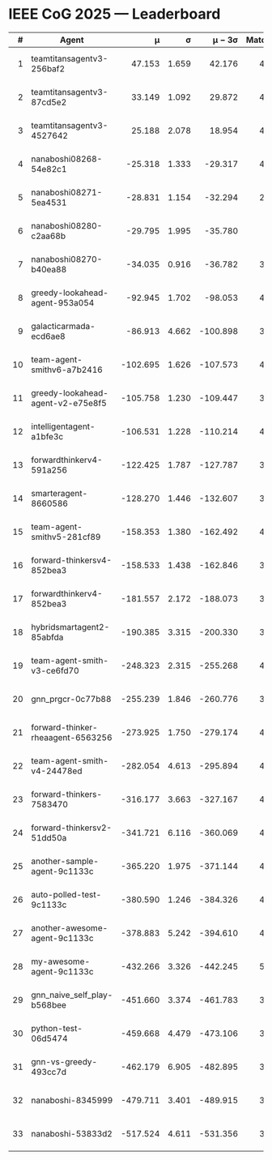 # IEEE CoG 2025 — Leaderboard

| # | Agent | μ | σ | μ − 3σ | Matches | Updated |
|---:|---|---:|---:|---:|---:|---|
| 1 | teamtitansagentv3-256baf2 | 47.153 | 1.659 | 42.176 | 4552 | 2025-08-28 10:27 |
| 2 | teamtitansagentv3-87cd5e2 | 33.149 | 1.092 | 29.872 | 4318 | 2025-08-28 10:27 |
| 3 | teamtitansagentv3-4527642 | 25.188 | 2.078 | 18.954 | 4414 | 2025-08-28 10:27 |
| 4 | nanaboshi08268-54e82c1 | -25.318 | 1.333 | -29.317 | 4258 | 2025-08-28 10:27 |
| 5 | nanaboshi08271-5ea4531 | -28.831 | 1.154 | -32.294 | 2840 | 2025-08-28 10:27 |
| 6 | nanaboshi08280-c2aa68b | -29.795 | 1.995 | -35.780 | 980 | 2025-08-28 10:27 |
| 7 | nanaboshi08270-b40ea88 | -34.035 | 0.916 | -36.782 | 3318 | 2025-08-28 10:27 |
| 8 | greedy-lookahead-agent-953a054 | -92.945 | 1.702 | -98.053 | 4150 | 2025-08-28 10:27 |
| 9 | galacticarmada-ecd6ae8 | -86.913 | 4.662 | -100.898 | 3840 | 2025-08-28 10:27 |
| 10 | team-agent-smithv6-a7b2416 | -102.695 | 1.626 | -107.573 | 4580 | 2025-08-28 10:27 |
| 11 | greedy-lookahead-agent-v2-e75e8f5 | -105.758 | 1.230 | -109.447 | 3390 | 2025-08-28 10:27 |
| 12 | intelligentagent-a1bfe3c | -106.531 | 1.228 | -110.214 | 4148 | 2025-08-28 10:27 |
| 13 | forwardthinkerv4-591a256 | -122.425 | 1.787 | -127.787 | 3744 | 2025-08-28 10:27 |
| 14 | smarteragent-8660586 | -128.270 | 1.446 | -132.607 | 3569 | 2025-08-28 10:27 |
| 15 | team-agent-smithv5-281cf89 | -158.353 | 1.380 | -162.492 | 4280 | 2025-08-28 10:27 |
| 16 | forward-thinkersv4-852bea3 | -158.533 | 1.438 | -162.846 | 3563 | 2025-08-28 10:27 |
| 17 | forwardthinkerv4-852bea3 | -181.557 | 2.172 | -188.073 | 3375 | 2025-08-28 10:27 |
| 18 | hybridsmartagent2-85abfda | -190.385 | 3.315 | -200.330 | 3605 | 2025-08-28 10:27 |
| 19 | team-agent-smith-v3-ce6fd70 | -248.323 | 2.315 | -255.268 | 4474 | 2025-08-28 10:27 |
| 20 | gnn_prgcr-0c77b88 | -255.239 | 1.846 | -260.776 | 3620 | 2025-08-28 10:27 |
| 21 | forward-thinker-rheaagent-6563256 | -273.925 | 1.750 | -279.174 | 4642 | 2025-08-28 10:27 |
| 22 | team-agent-smith-v4-24478ed | -282.054 | 4.613 | -295.894 | 4194 | 2025-08-28 10:27 |
| 23 | forward-thinkers-7583470 | -316.177 | 3.663 | -327.167 | 4420 | 2025-08-28 10:27 |
| 24 | forward-thinkersv2-51dd50a | -341.721 | 6.116 | -360.069 | 4542 | 2025-08-28 10:27 |
| 25 | another-sample-agent-9c1133c | -365.220 | 1.975 | -371.144 | 4600 | 2025-08-28 10:27 |
| 26 | auto-polled-test-9c1133c | -380.590 | 1.246 | -384.326 | 4000 | 2025-08-28 10:27 |
| 27 | another-awesome-agent-9c1133c | -378.883 | 5.242 | -394.610 | 4860 | 2025-08-28 10:27 |
| 28 | my-awesome-agent-9c1133c | -432.266 | 3.326 | -442.245 | 5220 | 2025-08-28 10:27 |
| 29 | gnn_naive_self_play-b568bee | -451.660 | 3.374 | -461.783 | 3240 | 2025-08-28 10:27 |
| 30 | python-test-06d5474 | -459.668 | 4.479 | -473.106 | 3910 | 2025-08-28 10:27 |
| 31 | gnn-vs-greedy-493cc7d | -462.179 | 6.905 | -482.895 | 3980 | 2025-08-28 10:27 |
| 32 | nanaboshi-8345999 | -479.711 | 3.401 | -489.915 | 3730 | 2025-08-28 10:27 |
| 33 | nanaboshi-53833d2 | -517.524 | 4.611 | -531.356 | 3680 | 2025-08-28 10:27 |
